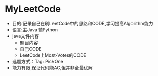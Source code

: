 # MyLeetCode

* 目的:记录自己在刷LeetCode中的思路和CODE,学习提高Algorithm能力
* 语言:主Java 辅Python
* java文件内容
    * 题目内容
    * 自己CODE
    * LeetCode上Most-Votes的CODE
* 选题方式：Tag+PickOne  
* 能力有限,保证代码能AC,但并非全最优解

